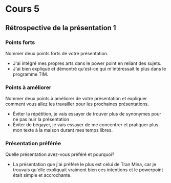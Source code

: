 # Cours 5
## Rétrospective de la présentation 1

### Points forts
Nommer deux points forts de votre présentation. 

- J'ai intégré mes propres arts dans le power point en reliant des sujets.
- J'ai bien expliqué et démontré qu'est-ce qui m'intéressait le plus dans le programme TIM.

### Points à améliorer
Nommer deux points à améliorer de votre présentation et expliquer comment vous allez les travailler pour les prochaines présentations. 

- Éviter la répétition, je vais essayer de trouver plus de synonymes pour ne pas nuir la présentation
- Éviter de bégayer, je vais essayer de me concentrer et pratiquer plus mon texte à la maison durant mes temps libres.

### Présentation préférée
Quelle présentation avez-vous préféré et pourquoi? 

- La présentation que j'ai préféré le plus est celui de Tran Mina, car je trouvais qu'elle expliquait vraiment bien ces intentions et le powerpoint était simple et accrochante.
